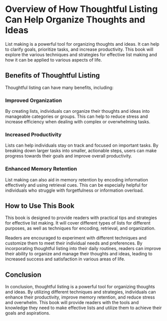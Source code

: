 Overview of How Thoughtful Listing Can Help Organize Thoughts and Ideas
================================================================================================

List making is a powerful tool for organizing thoughts and ideas. It can help to clarify goals, prioritize tasks, and increase productivity. This book will explore the various techniques and strategies for effective list making and how it can be applied to various aspects of life.

Benefits of Thoughtful Listing
------------------------------

Thoughtful listing can have many benefits, including:

### Improved Organization

By creating lists, individuals can organize their thoughts and ideas into manageable categories or groups. This can help to reduce stress and increase efficiency when dealing with complex or overwhelming tasks.

### Increased Productivity

Lists can help individuals stay on track and focused on important tasks. By breaking down larger tasks into smaller, actionable steps, users can make progress towards their goals and improve overall productivity.

### Enhanced Memory Retention

List making can also aid in memory retention by encoding information effectively and using retrieval cues. This can be especially helpful for individuals who struggle with forgetfulness or information overload.

How to Use This Book
--------------------

This book is designed to provide readers with practical tips and strategies for effective list making. It will cover different types of lists for different purposes, as well as techniques for encoding, retrieval, and organization.

Readers are encouraged to experiment with different techniques and customize them to meet their individual needs and preferences. By incorporating thoughtful listing into their daily routines, readers can improve their ability to organize and manage their thoughts and ideas, leading to increased success and satisfaction in various areas of life.

Conclusion
----------

In conclusion, thoughtful listing is a powerful tool for organizing thoughts and ideas. By utilizing different techniques and strategies, individuals can enhance their productivity, improve memory retention, and reduce stress and overwhelm. This book will provide readers with the tools and knowledge they need to make effective lists and utilize them to achieve their goals and aspirations.
